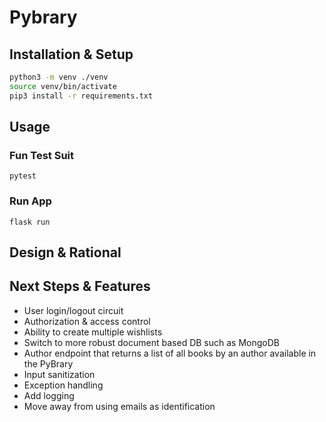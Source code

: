 # Pybrary

## Installation & Setup
```bash
python3 -m venv ./venv
source venv/bin/activate
pip3 install -r requirements.txt
```

## Usage
### Fun Test Suit
`pytest`

### Run App
`flask run`

## Design & Rational

## Next Steps & Features
- User login/logout circuit
- Authorization & access control
- Ability to create multiple wishlists
- Switch to more robust document based DB such as MongoDB
- Author endpoint that returns a list of all books by an author available in the PyBrary
- Input sanitization
- Exception handling
- Add logging
- Move away from using emails as identification